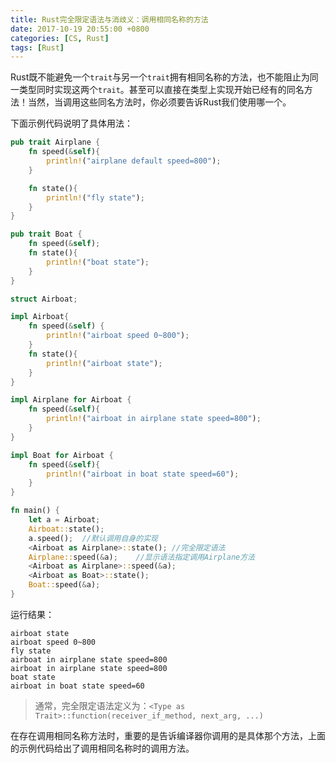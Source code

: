 ```yaml
---
title: Rust完全限定语法与消歧义：调用相同名称的方法
date: 2017-10-19 20:55:00 +0800
categories: [CS, Rust]
tags: [Rust]
---
```


Rust既不能避免一个```trait```与另一个```trait```拥有相同名称的方法，也不能阻止为同一类型同时实现这两个```trait```。甚至可以直接在类型上实现开始已经有的同名方法！当然，当调用这些同名方法时，你必须要告诉Rust我们使用哪一个。

下面示例代码说明了具体用法：
```rust
pub trait Airplane {
    fn speed(&self){
        println!("airplane default speed=800");
    }

    fn state(){
        println!("fly state");
    }
}

pub trait Boat {
    fn speed(&self);
    fn state(){
        println!("boat state");
    }
}

struct Airboat;

impl Airboat{
    fn speed(&self) {
        println!("airboat speed 0~800");
    }
    fn state(){
        println!("airboat state");
    }
}

impl Airplane for Airboat {
    fn speed(&self){
        println!("airboat in airplane state speed=800");
    }
}

impl Boat for Airboat {
    fn speed(&self){
        println!("airboat in boat state speed=60");
    }
}

fn main() {
    let a = Airboat;
    Airboat::state();
    a.speed();  //默认调用自身的实现
    <Airboat as Airplane>::state(); //完全限定语法
    Airplane::speed(&a);    //显示语法指定调用Airplane方法
    <Airboat as Airplane>::speed(&a);
    <Airboat as Boat>::state();
    Boat::speed(&a);
}
```
运行结果：
```
airboat state
airboat speed 0~800
fly state
airboat in airplane state speed=800
airboat in airplane state speed=800
boat state
airboat in boat state speed=60
```

>通常，完全限定语法定义为：```<Type as Trait>::function(receiver_if_method, next_arg, ...)```

在存在调用相同名称方法时，重要的是告诉编译器你调用的是具体那个方法，上面的示例代码给出了调用相同名称时的调用方法。
